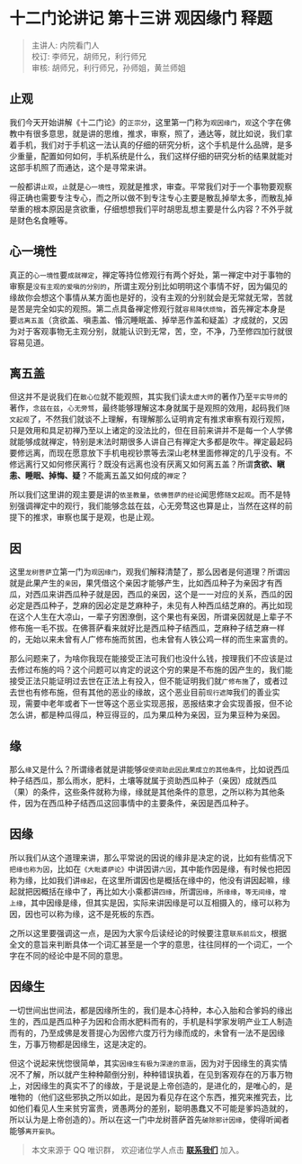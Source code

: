 # 十二门论讲记 第十三讲 观因缘门 释题

> 主讲人: 内院看门人 <br />
> 校订: 李师兄，胡师兄，利行师兄 <br />
> 审核: 胡师兄，利行师兄，孙师姐，黄兰师姐 <br />

## 止观

我们今天开始讲解《十二门论》的`正宗分`，这里第一门称为`观因缘门`，`观`这个字在佛教中有很多意思，就是讲的思维，推求，审察，照了，通达等，就比如说，我们拿着手机，我们对于手机这一法认真的仔细的研究分析，这个手机是什么品牌，是多少重量，配置如何如何，手机系统是什么，我们这样仔细的研究分析的结果就能对这部手机照了而通达，这个是寻常来讲。

一般都讲`止观`，`止`就是`心一境性`，观就是推求，审查。平常我们对于一个事物要观察得正确也需要专注专心，而之所以做不到专注专心主要是散乱掉举太多，而散乱掉举重的根本原因是贪欲重，仔细想想我们平时胡思乱想主要是什么内容？不外乎就是财色名食睡等。

## 心一境性

真正的`心一境性`要`成就禅定`，禅定等持位修观行有两个好处，第一禅定中对于事物的审察是`没有主观的爱嗔的分别的`，所谓主观分别比如明明这个事情不好，因为偏见的缘故你会想这个事情从某方面也是好的，没有主观的分别就会是无常就无常，苦就是苦是完全如实的观照。第二点具备禅定修观行就`容易降伏烦恼`，首先禅定本身是要`远离五盖`（贪欲盖、嗔恚盖、惛沉睡眠盖、掉举恶作盖和疑盖）才成就的，又因为对于客观事物无主观分别，就能认识到无常，苦，空，不净，乃至修四加行就很容易见道。

## 离五盖

但这并不是说我们在`散心位`就不能观照，其实我们读`太虚大师`的著作乃至`平实导师`的著作，`念兹在兹`，`心无旁骛`，最终能够理解这本身就属于是观照的效用，起码我们`随文起观`了，不然我们就谈不上理解，有理解那么证明肯定有推求审察有观行观照，只是效用和具足初禅乃至以上诸定的没法比的，但在目前来讲并不是每一个人学佛就能够成就禅定，特别是末法时期很多人讲自己有禅定大多都是吹牛。禅定最起码要修远离，而现在愿意放下手机电视钞票等去深山老林里面修禅定的几乎没有。不修远离行又如何修厌离行？既没有远离也没有厌离又如何离五盖？所谓**贪欲、瞋恚、睡眠、掉悔、疑**？不能离五盖又如何成的`禅定`？

所以我们这里讲的观主要是讲的`依圣教量`，`依佛菩萨的经论`闻思修`随文起观`。而不是特别强调禅定中的观行，我们能够念兹在兹，心无旁骛这也算是止，当然在这样的前提下的推求，审察也属于是观，也是止观。

## 因

这里`龙树菩萨`立第一门为`观因缘门`，观我们解释清楚了，那么因者是何道理？所谓`因`就是此果产生的`亲因`，果凭借这个亲因才能够产生，比如西瓜种子为亲因才有西瓜，对西瓜来讲西瓜种子就是因，西瓜的亲因，这个是一一对应的关系，西瓜的因必定是西瓜种子，芝麻的因必定是芝麻种子，未见有人种西瓜结芝麻的。再比如现在这个人生在大凉山，一辈子穷困潦倒，这个果也有亲因，所谓亲因就是上辈子不修布施一毛不拔。在佛菩萨看来就好比是西瓜种子结西瓜，芝麻种子结芝麻一样的，无始以来未曾有人广修布施而贫困，也未曾有人铁公鸡一样的而生来富贵的。

那么问题来了，为啥你我现在能接受正法可我们也没什么钱，按理我们不应该是过去修过布施的吗？这个问题可以肯定的说这个穷的果是不布施的因产生的，我们能接受正法只能证明过去世在正法上有投入，但不能证明我们就`广修布施`了，或者过去世也有修布施，但有其他的恶业的缘故，这个恶业目前`现行遮障`我们的善业实现，需要中老年或者下一世等这个恶业实现恶报，恶报结束才会实现善报，但不论怎么讲，都是种瓜得瓜，种豆得豆的，瓜为果瓜种为亲因，豆为果豆种为亲因。

## 缘

那么`缘`又是什么？所谓缘者就是讲能够`促使资助此因此果成立的其他条件`，比如说西瓜种子结西瓜，那么雨水，肥料，土壤等就属于资助西瓜种子（亲因）成就西瓜（果）的条件，这些条件就称为缘，缘就是其他条件的意思，之所以称为其他条件，因为在西瓜种子结西瓜这回事情中的主要条件，亲因是西瓜种子。

## 因缘

所以我们从这个道理来讲，那么平常说的因说的缘非是决定的说，比如有些情况下`把缘也称为因`，比如在`《大毗婆萨论》`中讲因讲`六因`，其中能作因是缘，有时候也把因称为缘，比如我们讲`缘起`，在这里所谓因也是概括在缘中的，他没有讲因起嘛，缘起就把因概括在缘中了，再比如大小乘都讲`四缘`，所谓`因缘`，`所缘缘`，`等无间缘`，`增上缘`，其中因缘是缘，但其实是因，实际来讲因缘是可以互相摄入的，缘可以称为因，因也可以称为缘，这不是死板的东西。

之所以这里要强调这一点，是因为大家今后读经论的时候要注意`联系前后文`，根据全文的意旨来判断具体一个词汇甚至是一个字的意思，往往同样的一个词汇，一个字在不同的经论中是不同的意思。

## 因缘生

一切世间出世间法，都是因缘所生的，我们是本心持种，本心入胎和合爹妈的缘出生的，西瓜是西瓜种子为因和合雨水肥料而有的，手机是科学家发明产业工人制造而有的，乃至成佛是发菩提心为因修六度万行为缘而成的，未曾有一法不是因缘生，万事万物都是因缘生，这是决定的。

但这个说起来恍惚很简单，其实`因缘生有极为深邃的意涵`，因为对于因缘生的真实情况不了解，所以就产生种种颠倒分别，种种错误执着，在见到客观存在的万事万物上，对因缘生的真实不了的缘故，于是说是上帝创造的，是进化的，是唯心的，是唯物的（他们这些邪执之所以如此，是因为看见存在这个东西，推究来推究去，比如他们看见人生来贫穷富贵，贤愚两分的差别，聪明愚蠢又不可能是爹妈造就的，所以认为是上帝创造的）。所以在这一门中龙树菩萨首先`破除邪计因缘`，使得听闻者能够`离开妄执`。

> 本文来源于 QQ 唯识群， 欢迎诸位学人点击 **[联系我们](https://mp.weixin.qq.com/s/lZCfWjmLjgNR165Tx4_bCQ)** 加入。
